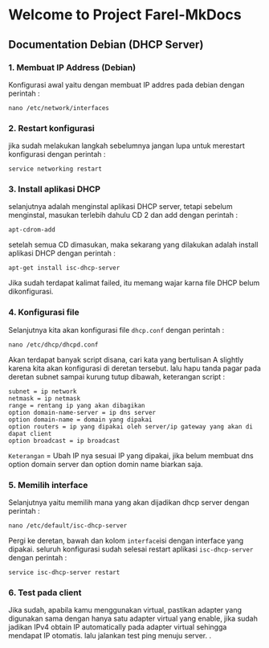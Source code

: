 # Welcome to Project Farel-MkDocs

## Documentation Debian (DHCP Server) 
### 1. Membuat IP Address (Debian)
Konfigurasi awal yaitu dengan membuat IP addres pada debian dengan perintah : 
```
nano /etc/network/interfaces
```
### 2. Restart konfigurasi
jika sudah melakukan langkah sebelumnya jangan lupa untuk merestart konfigurasi dengan perintah :
```
service networking restart
```
### 3. Install aplikasi DHCP
selanjutnya adalah menginstal aplikasi DHCP server, tetapi sebelum menginstal, masukan terlebih dahulu CD 2 dan add dengan perintah : 
```
apt-cdrom-add
```
setelah semua CD dimasukan, maka sekarang yang dilakukan adalah install aplikasi DHCP dengan perintah : 
```
apt-get install isc-dhcp-server
```
Jika sudah terdapat kalimat failed, itu memang wajar karna file DHCP belum dikonfigurasi.
### 4. Konfigurasi file
Selanjutnya kita akan konfigurasi file `dhcp.conf` dengan perintah :
```
nano /etc/dhcp/dhcpd.conf
```
Akan terdapat banyak script disana, cari kata yang bertulisan A slightly karena kita akan konfigurasi di deretan tersebut. lalu hapu tanda pagar pada deretan subnet sampai kurung tutup dibawah, keterangan script :  
```
subnet = ip network
netmask = ip netmask  
range = rentang ip yang akan dibagikan
option domain-name-server = ip dns server
option domain-name = domain yang dipakai
option routers = ip yang dipakai oleh server/ip gateway yang akan di dapat client
option broadcast = ip broadcast
```
`Keterangan` = Ubah IP nya sesuai IP yang dipakai, jika belum membuat dns option domain server dan option domin name biarkan saja.  
### 5. Memilih interface
Selanjutnya yaitu memilih mana yang akan dijadikan dhcp server dengan perintah : 
```
nano /etc/default/isc-dhcp-server
```
Pergi ke deretan, bawah dan kolom `interface`isi dengan interface yang dipakai. seluruh konfigurasi sudah selesai restart aplikasi `isc-dhcp-server` dengan perintah :
```
service isc-dhcp-server restart
```
### 6. Test pada client 
Jika sudah, apabila kamu menggunakan virtual, pastikan adapter yang digunakan sama dengan hanya satu adapter virtual yang enable, jika sudah jadikan IPv4 obtain IP automatically pada adapter virtual sehingga mendapat IP otomatis. lalu jalankan test ping menuju server.
.